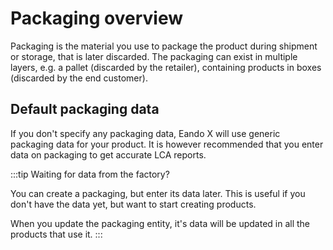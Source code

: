 # Packaging overview

Packaging is the material you use to package the product during shipment or storage, that is later discarded. The packaging can exist in multiple layers, e.g. a pallet (discarded by the retailer), containing products in boxes (discarded by the end customer).

## Default packaging data

If you don't specify any packaging data, Eando X will use generic packaging data for your product. It is however recommended that you enter data on packaging to get accurate LCA reports.

:::tip Waiting for data from the factory?

You can create a packaging, but enter its data later. This is useful if you don't have the data yet, but want to start creating products.

When you update the packaging entity, it's data will be updated in all the products that use it.
:::

<!-- FIXME: How is this default data generated? -->
